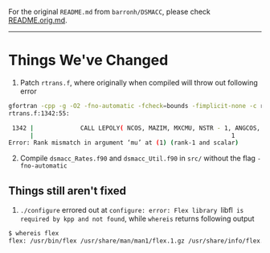 For the original `README.md` from `barronh/DSMACC`, please check [README.orig.md](README.orig.md).

---

# Things We've Changed

1. Patch `rtrans.f`, where originally when compiled will throw out following error
```bash
gfortran -cpp -g -O2 -fno-automatic -fcheck=bounds -fimplicit-none -c rtrans.f
rtrans.f:1342:55:

 1342 |             CALL LEPOLY( NCOS, MAZIM, MXCMU, NSTR - 1, ANGCOS, YLM0 )
      |                                                       1
Error: Rank mismatch in argument ‘mu’ at (1) (rank-1 and scalar)
```
2. Compile `dsmacc_Rates.f90` and `dsmacc_Util.f90` in `src/` without the flag `-fno-automatic`

## Things still aren't fixed

1. `./configure` errored out at `configure: error: Flex library `libfl` is required by kpp and not found`, while `whereis` returns following output
```bash
$ whereis flex
flex: /usr/bin/flex /usr/share/man/man1/flex.1.gz /usr/share/info/flex.info-1.gz /usr/share/info/flex.info.gz /usr/share/info/flex.info-2.gz
```
